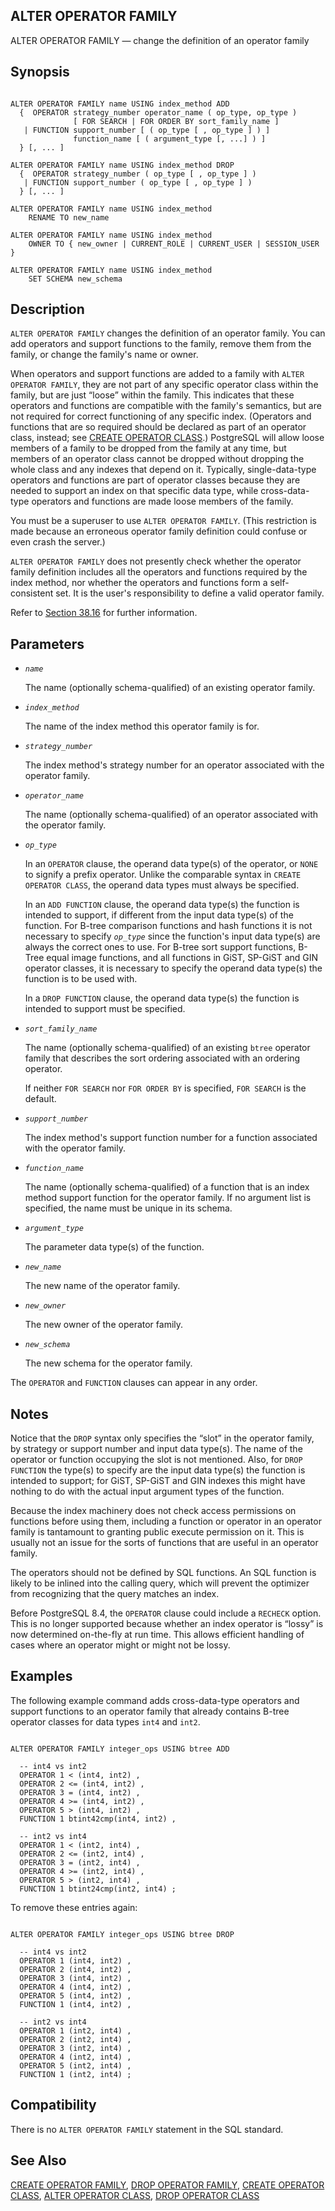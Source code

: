 ## ALTER OPERATOR FAMILY

ALTER OPERATOR FAMILY — change the definition of an operator family

## Synopsis

```

ALTER OPERATOR FAMILY name USING index_method ADD
  {  OPERATOR strategy_number operator_name ( op_type, op_type )
              [ FOR SEARCH | FOR ORDER BY sort_family_name ]
   | FUNCTION support_number [ ( op_type [ , op_type ] ) ]
              function_name [ ( argument_type [, ...] ) ]
  } [, ... ]

ALTER OPERATOR FAMILY name USING index_method DROP
  {  OPERATOR strategy_number ( op_type [ , op_type ] )
   | FUNCTION support_number ( op_type [ , op_type ] )
  } [, ... ]

ALTER OPERATOR FAMILY name USING index_method
    RENAME TO new_name

ALTER OPERATOR FAMILY name USING index_method
    OWNER TO { new_owner | CURRENT_ROLE | CURRENT_USER | SESSION_USER }

ALTER OPERATOR FAMILY name USING index_method
    SET SCHEMA new_schema
```

## Description

`ALTER OPERATOR FAMILY` changes the definition of an operator family. You can add operators and support functions to the family, remove them from the family, or change the family's name or owner.

When operators and support functions are added to a family with `ALTER OPERATOR FAMILY`, they are not part of any specific operator class within the family, but are just “loose” within the family. This indicates that these operators and functions are compatible with the family's semantics, but are not required for correct functioning of any specific index. (Operators and functions that are so required should be declared as part of an operator class, instead; see [CREATE OPERATOR CLASS](sql-createopclass "CREATE OPERATOR CLASS").) PostgreSQL will allow loose members of a family to be dropped from the family at any time, but members of an operator class cannot be dropped without dropping the whole class and any indexes that depend on it. Typically, single-data-type operators and functions are part of operator classes because they are needed to support an index on that specific data type, while cross-data-type operators and functions are made loose members of the family.

You must be a superuser to use `ALTER OPERATOR FAMILY`. (This restriction is made because an erroneous operator family definition could confuse or even crash the server.)

`ALTER OPERATOR FAMILY` does not presently check whether the operator family definition includes all the operators and functions required by the index method, nor whether the operators and functions form a self-consistent set. It is the user's responsibility to define a valid operator family.

Refer to [Section 38.16](xindex "38.16. Interfacing Extensions to Indexes") for further information.

## Parameters

* *`name`*

    The name (optionally schema-qualified) of an existing operator family.

* *`index_method`*

    The name of the index method this operator family is for.

* *`strategy_number`*

    The index method's strategy number for an operator associated with the operator family.

* *`operator_name`*

    The name (optionally schema-qualified) of an operator associated with the operator family.

* *`op_type`*

    In an `OPERATOR` clause, the operand data type(s) of the operator, or `NONE` to signify a prefix operator. Unlike the comparable syntax in `CREATE OPERATOR CLASS`, the operand data types must always be specified.

    In an `ADD FUNCTION` clause, the operand data type(s) the function is intended to support, if different from the input data type(s) of the function. For B-tree comparison functions and hash functions it is not necessary to specify *`op_type`* since the function's input data type(s) are always the correct ones to use. For B-tree sort support functions, B-Tree equal image functions, and all functions in GiST, SP-GiST and GIN operator classes, it is necessary to specify the operand data type(s) the function is to be used with.

    In a `DROP FUNCTION` clause, the operand data type(s) the function is intended to support must be specified.

* *`sort_family_name`*

    The name (optionally schema-qualified) of an existing `btree` operator family that describes the sort ordering associated with an ordering operator.

    If neither `FOR SEARCH` nor `FOR ORDER BY` is specified, `FOR SEARCH` is the default.

* *`support_number`*

    The index method's support function number for a function associated with the operator family.

* *`function_name`*

    The name (optionally schema-qualified) of a function that is an index method support function for the operator family. If no argument list is specified, the name must be unique in its schema.

* *`argument_type`*

    The parameter data type(s) of the function.

* *`new_name`*

    The new name of the operator family.

* *`new_owner`*

    The new owner of the operator family.

* *`new_schema`*

    The new schema for the operator family.

The `OPERATOR` and `FUNCTION` clauses can appear in any order.

## Notes

Notice that the `DROP` syntax only specifies the “slot” in the operator family, by strategy or support number and input data type(s). The name of the operator or function occupying the slot is not mentioned. Also, for `DROP FUNCTION` the type(s) to specify are the input data type(s) the function is intended to support; for GiST, SP-GiST and GIN indexes this might have nothing to do with the actual input argument types of the function.

Because the index machinery does not check access permissions on functions before using them, including a function or operator in an operator family is tantamount to granting public execute permission on it. This is usually not an issue for the sorts of functions that are useful in an operator family.

The operators should not be defined by SQL functions. An SQL function is likely to be inlined into the calling query, which will prevent the optimizer from recognizing that the query matches an index.

Before PostgreSQL 8.4, the `OPERATOR` clause could include a `RECHECK` option. This is no longer supported because whether an index operator is “lossy” is now determined on-the-fly at run time. This allows efficient handling of cases where an operator might or might not be lossy.

## Examples

The following example command adds cross-data-type operators and support functions to an operator family that already contains B-tree operator classes for data types `int4` and `int2`.

```

ALTER OPERATOR FAMILY integer_ops USING btree ADD

  -- int4 vs int2
  OPERATOR 1 < (int4, int2) ,
  OPERATOR 2 <= (int4, int2) ,
  OPERATOR 3 = (int4, int2) ,
  OPERATOR 4 >= (int4, int2) ,
  OPERATOR 5 > (int4, int2) ,
  FUNCTION 1 btint42cmp(int4, int2) ,

  -- int2 vs int4
  OPERATOR 1 < (int2, int4) ,
  OPERATOR 2 <= (int2, int4) ,
  OPERATOR 3 = (int2, int4) ,
  OPERATOR 4 >= (int2, int4) ,
  OPERATOR 5 > (int2, int4) ,
  FUNCTION 1 btint24cmp(int2, int4) ;
```

To remove these entries again:

```

ALTER OPERATOR FAMILY integer_ops USING btree DROP

  -- int4 vs int2
  OPERATOR 1 (int4, int2) ,
  OPERATOR 2 (int4, int2) ,
  OPERATOR 3 (int4, int2) ,
  OPERATOR 4 (int4, int2) ,
  OPERATOR 5 (int4, int2) ,
  FUNCTION 1 (int4, int2) ,

  -- int2 vs int4
  OPERATOR 1 (int2, int4) ,
  OPERATOR 2 (int2, int4) ,
  OPERATOR 3 (int2, int4) ,
  OPERATOR 4 (int2, int4) ,
  OPERATOR 5 (int2, int4) ,
  FUNCTION 1 (int2, int4) ;
```

## Compatibility

There is no `ALTER OPERATOR FAMILY` statement in the SQL standard.

## See Also

[CREATE OPERATOR FAMILY](sql-createopfamily "CREATE OPERATOR FAMILY"), [DROP OPERATOR FAMILY](sql-dropopfamily "DROP OPERATOR FAMILY"), [CREATE OPERATOR CLASS](sql-createopclass "CREATE OPERATOR CLASS"), [ALTER OPERATOR CLASS](sql-alteropclass "ALTER OPERATOR CLASS"), [DROP OPERATOR CLASS](sql-dropopclass "DROP OPERATOR CLASS")